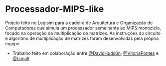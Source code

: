 # Processador-MIPS-like
Projeto feito no Logisim para a cadeira de Arquitetura e Organização de Computadores que simula um processador semelhante ao MIPS monociclo, focado na operação de multiplicação de matrizes. As instruções do circuito e algoritmo de multiplicação de matrizes foram desenvolvidas pela própria equipe.
- Trabalho feito em colaboração entre [@DavidHuds0n](https://github.com/DavidHuds0n), [@VitoriaPontes](https://github.com/VitoriaPontes) e [@Lonalt](https://github.com/Lonalt)
